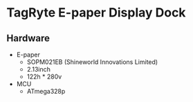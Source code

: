 # TagRyte E-paper Display Dock

## Hardware

+ E-paper
  - SOPM021EB (Shineworld Innovations Limited)
  - 2.13inch
  - 122h * 280v
+ MCU
  - ATmega328p
